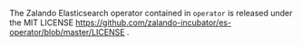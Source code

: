 The Zalando Elasticsearch operator contained in `operator` is released under the MIT LICENSE https://github.com/zalando-incubator/es-operator/blob/master/LICENSE .
